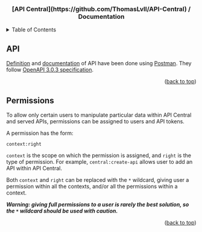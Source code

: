<!-- PROJECT HEADER -->
<div align="center">
  <!-- <img src="docs/img/logo.png" alt="Logo" width="80" height="80">
  --><h3 align="center">[API Central](https://github.com/ThomasLvll/API-Central) / Documentation</h3>
</div>



<!-- TABLE OF CONTENTS -->
<details>
  <summary>Table of Contents</summary>
  <ol>
    <li>
      <a href="#api">API</a>
    </li>
    <li>
      <a href="#permissions">Permissions</a>
    </li>
  </ol>
</details>



## API

[Definition](api-definition.yaml) and [documentation](api-documentation/) of API have been done using [Postman](https://www.postman.com/).
They follow [OpenAPI 3.0.3 specification](https://github.com/OAI/OpenAPI-Specification/blob/main/versions/3.0.3.md).

<p align="right">(<a href="#top">back to top</a>)</p>



## Permissions

To allow only certain users to manipulate particular data within API Central and served APIs, permissions can be assigned to users and API tokens.

A permission has the form:

```
context:right
```

`context` is the scope on which the permission is assigned, and `right` is the type of permission. For example, `central:create-api` allows user to add an API within API Central.

Both `context` and `right` can be replaced with the `*` wildcard, giving user a permission within all the contexts, and/or all the permissions within a context.

___Warning: giving full permissions to a user is rarely the best solution, so the `*` wildcard should be used with caution.___

<p align="right">(<a href="#top">back to top</a>)</p>
